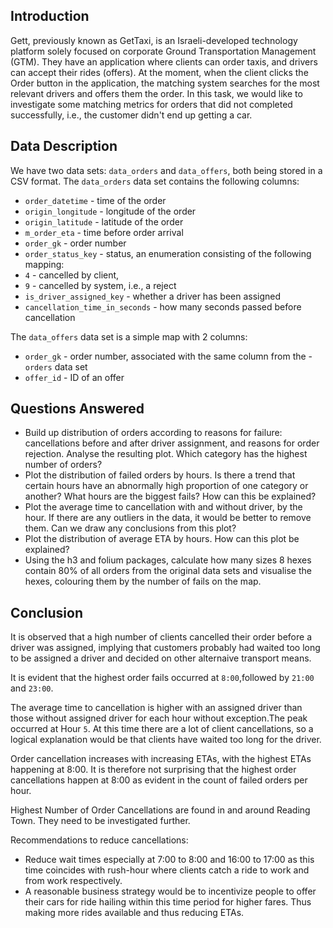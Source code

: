 ## Introduction

Gett, previously known as GetTaxi, is an Israeli-developed technology platform solely focused on corporate Ground Transportation Management (GTM). They have an application where clients can order taxis, and drivers can accept their rides (offers). At the moment, when the client clicks the Order button in the application, the matching system searches for the most relevant drivers and offers them the order. In this task, we would like to investigate some matching metrics for orders that did not completed successfully, i.e., the customer didn't end up getting a car.

## Data Description
We have two data sets: `data_orders` and `data_offers`, both being stored in a CSV format. The `data_orders` data set contains the following columns:

- `order_datetime` - time of the order
- `origin_longitude` - longitude of the order
- `origin_latitude` - latitude of the order
- `m_order_eta` - time before order arrival
- `order_gk` - order number
- `order_status_key` - status, an enumeration consisting of the following mapping:
- `4` - cancelled by client,
- `9` - cancelled by system, i.e., a reject
- `is_driver_assigned_key` - whether a driver has been assigned
- `cancellation_time_in_seconds` - how many seconds passed before cancellation

The `data_offers` data set is a simple map with 2 columns:

- `order_gk` - order number, associated with the same column from the - `orders` data set
- `offer_id` - ID of an offer

## Questions Answered
* Build up distribution of orders according to reasons for failure: cancellations before and after driver assignment, and reasons for order rejection. Analyse the resulting plot. Which category has the highest number of orders?
* Plot the distribution of failed orders by hours. Is there a trend that certain hours have an abnormally high proportion of one category or another? What hours are the biggest fails? How can this be explained?
* Plot the average time to cancellation with and without driver, by the hour. If there are any outliers in the data, it would be better to remove them. Can we draw any conclusions from this plot?
* Plot the distribution of average ETA by hours. How can this plot be explained?
* Using the h3 and folium packages, calculate how many sizes 8 hexes contain 80% of all orders from the original data sets and visualise the hexes, colouring them by the number of fails on the map.

## Conclusion
It is observed that a high number of clients cancelled their order before a driver was assigned, implying that customers probably had waited too long to be assigned a driver and decided on other alternaive transport means.

It is evident that the highest order fails occurred at `8:00`,followed by `21:00` and `23:00`.

The average time to cancellation is higher with an assigned driver than those without assigned driver for each hour without exception.The peak occurred at Hour `5`. At this time there are a lot of client cancellations, so a logical explanation would be that clients have waited too long for the driver.

Order cancellation increases with increasing ETAs, with the highest ETAs happening at 8:00. It is therefore not surprising that the highest order cancellations happen at 8:00 as evident in the count of failed orders per hour.

Highest Number of Order Cancellations are found in and around Reading Town. They need to be investigated further.

Recommendations to reduce cancellations:
- Reduce wait times especially at 7:00 to 8:00 and 16:00 to 17:00 as this time coincides with rush-hour where clients catch a ride to work and from work respectively.
- A reasonable business strategy would be to incentivize people to offer their cars for ride hailing within this time period for higher fares. Thus making more rides available  and thus reducing ETAs.
